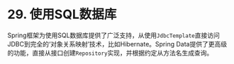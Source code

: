# 29. 使用SQL数据库

Spring框架为使用SQL数据库提供了广泛支持，从使用`JdbcTemplate`直接访问JDBC到完全的‘对象关系映射’技术，比如Hibernate。Spring Data提供了更高级的功能，直接从接口创建`Repository`实现，并根据约定从方法名生成查询。

